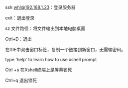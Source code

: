 ssh whl@192.168.1.23：登录服务器

exit：退出登录  

sz 文件路径：将文件输出到本地电脑桌面

Ctrl+D：退出

在IDE中双击窗口标签，复制一个链接到新窗口，无需输密码。

type 'help' to learn how to use xshell prompt





Ctrl +s 在Xshell终端上是屏幕锁死

Ctrl+q 退出锁死




